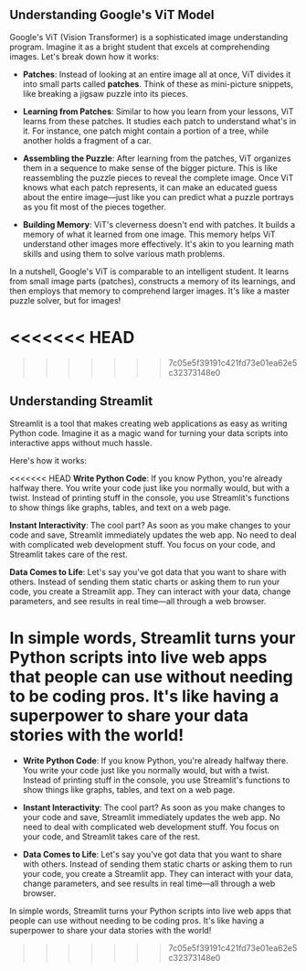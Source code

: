 ## Understanding Google's ViT Model

Google's ViT (Vision Transformer) is a sophisticated image understanding program. Imagine it as a bright student that excels at comprehending images. Let's break down how it works:

- **Patches**: Instead of looking at an entire image all at once, ViT divides it into small parts called **patches**. Think of these as mini-picture snippets, like breaking a jigsaw puzzle into its pieces.

- **Learning from Patches**: Similar to how you learn from your lessons, ViT learns from these patches. It studies each patch to understand what's in it. For instance, one patch might contain a portion of a tree, while another holds a fragment of a car.

- **Assembling the Puzzle**: After learning from the patches, ViT organizes them in a sequence to make sense of the bigger picture. This is like reassembling the puzzle pieces to reveal the complete image. Once ViT knows what each patch represents, it can make an educated guess about the entire image—just like you can predict what a puzzle portrays as you fit most of the pieces together.

- **Building Memory**: ViT's cleverness doesn't end with patches. It builds a memory of what it learned from one image. This memory helps ViT understand other images more effectively. It's akin to you learning math skills and using them to solve various math problems.

In a nutshell, Google's ViT is comparable to an intelligent student. It learns from small image parts (patches), constructs a memory of its learnings, and then employs that memory to comprehend larger images. It's like a master puzzle solver, but for images!

<<<<<<< HEAD
=======

>>>>>>> 7c05e5f39191c421fd73e01ea62e5c32373148e0
## Understanding Streamlit

Streamlit is a tool that makes creating web applications as easy as writing Python code. Imagine it as a magic wand for turning your data scripts into interactive apps without much hassle.

Here's how it works:

<<<<<<< HEAD
**Write Python Code**: If you know Python, you're already halfway there. You write your code just like you normally would, but with a twist. Instead of printing stuff in the console, you use Streamlit's functions to show things like graphs, tables, and text on a web page.

**Instant Interactivity**: The cool part? As soon as you make changes to your code and save, Streamlit immediately updates the web app. No need to deal with complicated web development stuff. You focus on your code, and Streamlit takes care of the rest.

**Data Comes to Life**: Let's say you've got data that you want to share with others. Instead of sending them static charts or asking them to run your code, you create a Streamlit app. They can interact with your data, change parameters, and see results in real time—all through a web browser.

In simple words, Streamlit turns your Python scripts into live web apps that people can use without needing to be coding pros. It's like having a superpower to share your data stories with the world!
=======
- **Write Python Code**: If you know Python, you're already halfway there. You write your code just like you normally would, but with a twist. Instead of printing stuff in the console, you use Streamlit's functions to show things like graphs, tables, and text on a web page.

- **Instant Interactivity**: The cool part? As soon as you make changes to your code and save, Streamlit immediately updates the web app. No need to deal with complicated web development stuff. You focus on your code, and Streamlit takes care of the rest.

- **Data Comes to Life**: Let's say you've got data that you want to share with others. Instead of sending them static charts or asking them to run your code, you create a Streamlit app. They can interact with your data, change parameters, and see results in real time—all through a web browser.

In simple words, Streamlit turns your Python scripts into live web apps that people can use without needing to be coding pros. It's like having a superpower to share your data stories with the world!
>>>>>>> 7c05e5f39191c421fd73e01ea62e5c32373148e0
